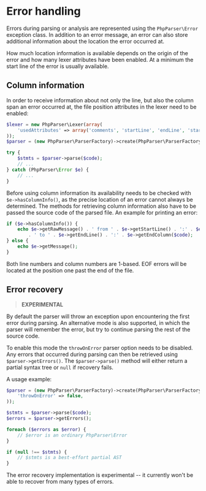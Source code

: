 # Error handling

Errors during parsing or analysis are represented using the `PhpParser\Error`
exception class. In addition to an error message, an error can also store
additional information about the location the error occurred at.

How much location information is available depends on the origin of the error
and how many lexer attributes have been enabled. At a minimum the start line of
the error is usually available.

## Column information

In order to receive information about not only the line, but also the column
span an error occurred at, the file position attributes in the lexer need to be
enabled:

```php
$lexer = new PhpParser\Lexer(array(
    'usedAttributes' => array('comments', 'startLine', 'endLine', 'startFilePos', 'endFilePos'),
));
$parser = (new PhpParser\ParserFactory)->create(PhpParser\ParserFactory::PREFER_PHP7, $lexer);

try {
    $stmts = $parser->parse($code);
    // ...
} catch (PhpParser\Error $e) {
    // ...
}
```

Before using column information its availability needs to be checked with
`$e->hasColumnInfo()`, as the precise location of an error cannot always be
determined. The methods for retrieving column information also have to be passed
the source code of the parsed file. An example for printing an error:

```php
if ($e->hasColumnInfo()) {
    echo $e->getRawMessage() . ' from ' . $e->getStartLine() . ':' . $e->getStartColumn($code)
        . ' to ' . $e->getEndLine() . ':' . $e->getEndColumn($code);
} else {
    echo $e->getMessage();
}
```

Both line numbers and column numbers are 1-based. EOF errors will be located at
the position one past the end of the file.

## Error recovery

> **EXPERIMENTAL**

By default the parser will throw an exception upon encountering the first error
during parsing. An alternative mode is also supported, in which the parser will
remember the error, but try to continue parsing the rest of the source code.

To enable this mode the `throwOnError` parser option needs to be disabled. Any
errors that occurred during parsing can then be retrieved using
`$parser->getErrors()`. The `$parser->parse()` method will either return a
partial syntax tree or `null` if recovery fails.

A usage example:

```php
$parser = (new PhpParser\ParserFactory)->create(PhpParser\ParserFactory::PREFER_PHP7, null, array(
    'throwOnError' => false,
));

$stmts = $parser->parse($code);
$errors = $parser->getErrors();

foreach ($errors as $error) {
    // $error is an ordinary PhpParser\Error
}

if (null !== $stmts) {
    // $stmts is a best-effort partial AST
}
```

The error recovery implementation is experimental -- it currently won't be able
to recover from many types of errors.
